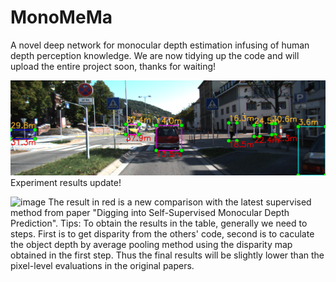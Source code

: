 # MonoMeMa
A novel deep network for monocular depth estimation infusing of human depth perception knowledge. We are now tidying up the code and will upload the entire project soon, thanks for waiting!
 
![image](images/000522.png)
Experiment results update!

![image](images/tabel.png)
The result in red is a new comparison with the latest supervised method from paper "Digging into Self-Supervised Monocular Depth Prediction".
Tips: To obtain the results in the table, generally we need to steps. First is to get disparity from the others' code, second is to caculate the object depth by average pooling method using the disparity map obtained in the first step. Thus the final results will be slightly lower than the pixel-level evaluations in the original papers.
